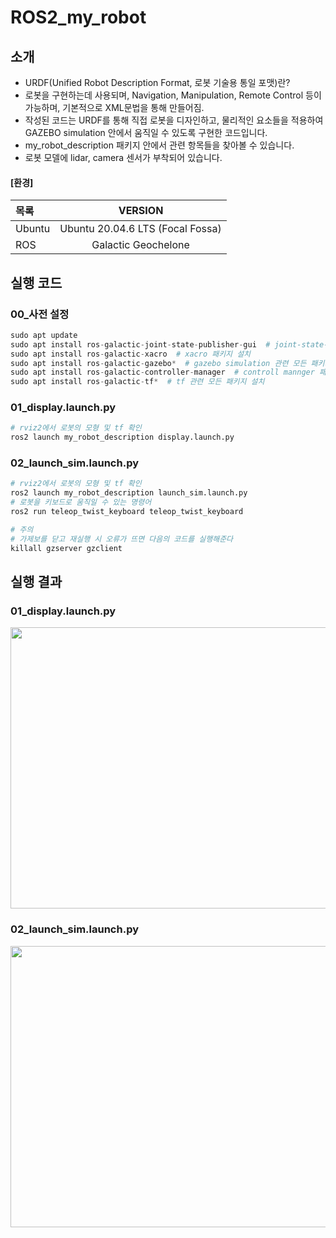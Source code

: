 # ROS2_my_robot

## 소개
- URDF(Unified Robot Description Format, 로봇 기술용 통일 포맷)란?
- 로봇을 구현하는데 사용되며, Navigation, Manipulation, Remote Control 등이 가능하며, 기본적으로 XML문법을 통해 만들어짐.
- 작성된 코드는 URDF를 통해 직접 로봇을 디자인하고, 물리적인 요소들을 적용하여 GAZEBO simulation 안에서 움직일 수 있도록 구현한 코드입니다.
- my_robot_description 패키지 안에서 관련 항목들을 찾아볼 수 있습니다.
- 로봇 모델에 lidar, camera 센서가 부착되어 있습니다.

#### [환경]
|목록|VERSION|
|:--|:--:|
|Ubuntu|Ubuntu 20.04.6 LTS (Focal Fossa)| 
|ROS|Galactic Geochelone| 

## 실행 코드 
### 00_사전 설정
```python
sudo apt update
sudo apt install ros-galactic-joint-state-publisher-gui  # joint-state-publisher-gui 패키지 설치
sudo apt install ros-galactic-xacro  # xacro 패키지 설치
sudo apt install ros-galactic-gazebo*  # gazebo simulation 관련 모든 패키지 설치
sudo apt install ros-galactic-controller-manager  # controll mannger 패키지 설치
sudo apt install ros-galactic-tf*  # tf 관련 모든 패키지 설치
```
### 01_display.launch.py
```python
# rviz2에서 로봇의 모형 및 tf 확인
ros2 launch my_robot_description display.launch.py
```
### 02_launch_sim.launch.py
```python
# rviz2에서 로봇의 모형 및 tf 확인
ros2 launch my_robot_description launch_sim.launch.py
# 로봇을 키보드로 움직일 수 있는 명령어
ros2 run teleop_twist_keyboard teleop_twist_keyboard

# 주의
# 가제보를 닫고 재실행 시 오류가 뜨면 다음의 코드를 실행해준다
killall gzserver gzclient
```
## 실행 결과
### 01_display.launch.py
<p align="center"><img src="https://github.com/SaltnLight-pet/ROS2_my_robot/assets/142612336/39f2c833-0161-4c96-9206-e6fbc3ba436a"  width="800" height="450"></p>

### 02_launch_sim.launch.py
<p align="center"><img src="https://github.com/SaltnLight-pet/ROS2_my_robot/assets/142612336/32f9ecf1-3eeb-4aa9-b465-a3ed93745543"  width="800" height="450"></p>




